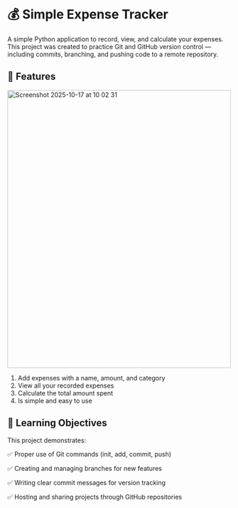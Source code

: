 # 💰 Simple Expense Tracker
A simple Python application to record, view, and calculate your expenses. 
This project was created to practice Git and GitHub version control — including commits, branching, and pushing code to a remote repository.

## 🚀 Features
<img width="503" height="624" alt="Screenshot 2025-10-17 at 10 02 31" src="https://github.com/user-attachments/assets/bd34ffc3-c161-41df-bf52-384f037c6664" />

1. Add expenses with a name, amount, and category
2. View all your recorded expenses
3. Calculate the total amount spent
4. Is simple and easy to use

## 🧠 Learning Objectives
This project demonstrates:

✅ Proper use of Git commands (init, add, commit, push)

✅ Creating and managing branches for new features

✅ Writing clear commit messages for version tracking

✅ Hosting and sharing projects through GitHub repositories
